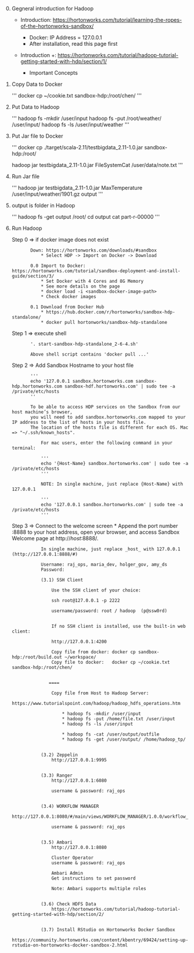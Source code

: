 0. Gegneral introduction for Hadoop
    
    * Introduction: https://hortonworks.com/tutorial/learning-the-ropes-of-the-hortonworks-sandbox/
        - Docker: IP Address = 127.0.0.1
        - After installation, read this page first
        
    * Introduction +: https://hortonworks.com/tutorial/hadoop-tutorial-getting-started-with-hdp/section/1/
        - Important Concepts
        
1. Copy Data to Docker

    '''
    docker cp ~/cookie.txt sandbox-hdp:/root/chen/
    '''
    
2. Put Data to Hadoop
    
    '''
    hadoop fs -mkdir /user/input
    hadoop fs -put /root/weather/ /user/input/ 
    hadoop fs -ls /user/input/weather
    '''
    
3. Put Jar file to Docker
    
    '''
    docker cp ./target/scala-2.11/testbigdata_2.11-1.0.jar sandbox-hdp:/root/
    
    hadoop jar testbigdata_2.11-1.0.jar FileSystemCat /user/data/note.txt
    '''
    
4. Run Jar file
    
    '''
    hadoop jar testbigdata_2.11-1.0.jar MaxTemperature /user/input/weather/1901.gz output
    '''
    
5. output is folder in Hadoop

    '''
    hadoop fs -get output /root/
    cd output
    cat part-r-00000
    '''
    
6. Run Hadoop
 
    Step 0 => if docker image does not exist
    
              Down: https://hortonworks.com/downloads/#sandbox
                  * Select HDP -> Import on Docker -> Download
              
              0.0 Import to Docker: https://hortonworks.com/tutorial/sandbox-deployment-and-install-guide/section/3/
                  * Set Docker with 4 Cores and 8G Memory
                  * See more details on the page
                  * docker load -i <sandbox-docker-image-path>
                  * Check docker images
                  
              0.1 Download from Docker Hub
                  * https://hub.docker.com/r/hortonworks/sandbox-hdp-standalone/
                  * docker pull hortonworks/sandbox-hdp-standalone 
                  
    Step 1 => execute shell
              
              '. start-sandbox-hdp-standalone_2-6-4.sh'
              
              Above shell script contains 'docker pull ...'
              
    Step 2 => Add Sandbox Hostname to your host file  
    
              '''
              echo '127.0.0.1 sandbox.hortonworks.com sandbox-hdp.hortonworks.com sandbox-hdf.hortonworks.com' | sudo tee -a /private/etc/hosts
              ''
    
              To be able to access HDP services on the Sandbox from our host machine’s browser, 
              you will need to add sandbox.hortonworks.com mapped to your IP address to the list of hosts in your hosts file. 
              The location of the hosts file is different for each OS. Mac => "~/.ssh/known_hosts".
                  
                  For mac users, enter the following command in your terminal:
                  
                  '''
                  echo '{Host-Name} sandbox.hortonworks.com' | sudo tee -a /private/etc/hosts
                  '''
                  
                  NOTE: In single machine, just replace {Host-Name} with 127.0.0.1
                  
                  '''
                  echo '127.0.0.1 sandbox.hortonworks.com' | sudo tee -a /private/etc/hosts
                  '''
                  
    Step 3 => Connect to the welcome screen
              * Append the port number :8888 to your host address, open your browser, and access Sandbox Welcome page at http://_host_:8888/.
                    
                  In single machine, just replace _host_ with 127.0.0.1 (http://127.0.0.1:8888/#)
                  
                  Username: raj_ops, maria_dev, holger_gov, amy_ds
                  Password:
                 
                  (3.1) SSH Client
                  
                      Use the SSH client of your choice:
                      
                      ssh root@127.0.0.1 -p 2222
                      
                      username/password: root / hadoop  (p@ssw0rd)
                 
                      
                      If no SSH client is installed, use the built-in web client:
                      
                      http://127.0.0.1:4200
                      
                      Copy file from docker: docker cp sandbox-hdp:/root/build.out ~/workspace/
                      Copy file to docker:   docker cp ~/cookie.txt sandbox-hdp:/root/chen/
                      
                      
                     ====
                      
                      Copy file from Host to Hadoop Server:
                          https://www.tutorialspoint.com/hadoop/hadoop_hdfs_operations.htm
                          
                          * hadoop fs -mkdir /user/input 
                          * hadoop fs -put /home/file.txt /user/input 
                          * hadoop fs -ls /user/input 
                          
                          * hadoop fs -cat /user/output/outfile 
                          * hadoop fs -get /user/output/ /home/hadoop_tp/ 
                      
                      
                  (3.2) Zeppelin
                      http://127.0.0.1:9995
                      
                      
                  (3.3) Ranger
                      http://127.0.0.1:6080     
                  
                      username & password: raj_ops
                              
                              
                  (3.4) WORKFLOW MANAGER
                      http://127.0.0.1:8080/#/main/views/WORKFLOW_MANAGER/1.0.0/workflow_manager
                      
                      username & password: raj_ops
                                      
                                      
                  (3.5) Ambari
                      http://127.0.0.1:8080
                      
                      Cluster Operator
                      username & password: raj_ops
                      
                      Ambari Admin 
                      Get instructions to set password
                      
                      Note: Ambari supports multiple roles
              
              
                  (3.6) Check HDFS Data
                      https://hortonworks.com/tutorial/hadoop-tutorial-getting-started-with-hdp/section/2/
                      
                  
                  (3.7) Install RStudio on Hortonworks Docker Sandbox
                      https://community.hortonworks.com/content/kbentry/69424/setting-up-rstudio-on-hortonworks-docker-sandbox-2.html
